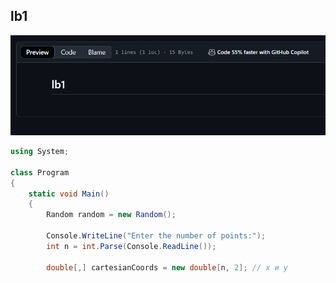 <h2> lb1 </h2>
<p align="center">
  <img src="Screenshots/1.png" alt="Описание изображения 2"/>
</p>

``` csharp
using System;

class Program
{
    static void Main()
    {
        Random random = new Random();

        Console.WriteLine("Enter the number of points:");
        int n = int.Parse(Console.ReadLine());

        double[,] cartesianCoords = new double[n, 2]; // x и y
```
